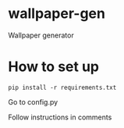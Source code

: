 # wallpaper-gen

Wallpaper generator

# How to set up

```
pip install -r requirements.txt
```

Go to config.py

Follow instructions in comments
